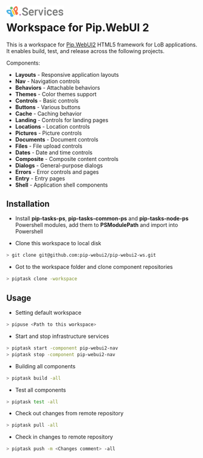 # <img src="https://github.com/pip-services/pip-services/raw/master/design/Logo.png" alt="Pip.Services Logo" style="max-width:30%"> <br/> Workspace for Pip.WebUI 2

This is a workspace for [Pip.WebUI2](https://github.com/pip-webui2/pip-webui2) HTML5 framework for LoB applications.
It enables build, test, and release across the following projects.

Components:
- **Layouts** - Responsive application layouts
- **Nav** - Navigation controls
- **Behaviors** - Attachable behaviors
- **Themes** - Color themes support
- **Controls** - Basic controls
- **Buttons** - Various buttons
- **Cache** - Caching behavior
- **Landing** - Controls for landing pages
- **Locations** - Location controls
- **Pictures** - Picture controls
- **Documents** - Document controls
- **Files** - File upload controls
- **Dates** - Date and time controls
- **Composite** - Composite content controls
- **Dialogs** - General-purpose dialogs
- **Errors** - Error controls and pages
- **Entry** - Entry pages
- **Shell** - Application shell components

## Installation

- Install **pip-tasks-ps**, **pip-tasks-common-ps** and **pip-tasks-node-ps** Powershell modules, 
add them to **PSModulePath** and import into Powershell

- Clone this workspace to local disk
```bash
> git clone git@github.com:pip-webui2/pip-webui2-ws.git
```

- Got to the workspace folder and clone component repositories
```bash
> piptask clone -workspace
```

## Usage

- Setting default workspace
```bash
> pipuse <Path to this workspace>
```

- Start and stop infrastructure services
```bash
> piptask start -component pip-webui2-nav
> piptask stop -component pip-webui2-nav
```

- Building all components
```bash
> piptask build -all
```

- Test all components
``` bash
> piptask test -all
```

- Check out changes from remote repository
```bash
> piptask pull -all
```

- Check in changes to remote repository
```bash
> piptask push -m <Changes comment> -all
```

